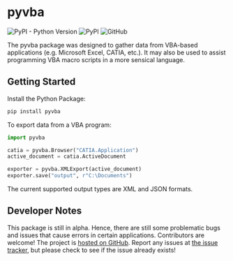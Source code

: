 # pyvba
![PyPI - Python Version](https://img.shields.io/pypi/pyversions/pyvba)
![PyPI](https://img.shields.io/pypi/v/pyvba)
![GitHub](https://img.shields.io/github/license/TheEric960/pyvba)


The pyvba package was designed to gather data from VBA-based applications (e.g. Microsoft Excel, CATIA, etc.). It
may also be used to assist programming VBA macro scripts in a more sensical language. 

## Getting Started
Install the Python Package:
```cmd
pip install pyvba
```

To export data from a VBA program:
```python
import pyvba

catia = pyvba.Browser("CATIA.Application")
active_document = catia.ActiveDocument

exporter = pyvba.XMLExport(active_document)
exporter.save("output", r"C:\Documents")
```

The current supported output types are XML and JSON formats.

## Developer Notes
This package is still in alpha. Hence, there are still some problematic bugs and issues that cause errors in certain
applications. Contributors are welcome! The project is [hosted on GitHub](https://github.com/TheEric960/pyvba). Report 
any issues at [the issue tracker](https://github.com/TheEric960/pyvba/issues), but please check to see if the issue 
already exists!
